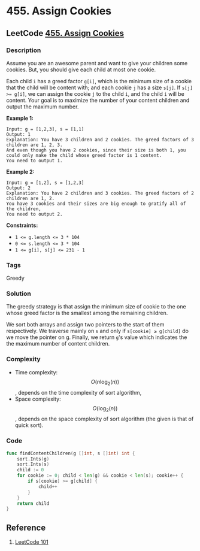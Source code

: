 # 455. Assign Cookies

## LeetCode [455. Assign Cookies](title)

### Description

Assume you are an awesome parent and want to give your children some cookies. But, you should give each child at most one cookie.

Each child `i` has a greed factor `g[i]`, which is the minimum size of a cookie that the child will be content with; and each cookie `j` has a size `s[j]`. If `s[j] >= g[i]`, we can assign the cookie `j` to the child `i`, and the child `i` will be content. Your goal is to maximize the number of your content children and output the maximum number.

**Example 1:**

```text
Input: g = [1,2,3], s = [1,1]
Output: 1
Explanation: You have 3 children and 2 cookies. The greed factors of 3 children are 1, 2, 3. 
And even though you have 2 cookies, since their size is both 1, you could only make the child whose greed factor is 1 content.
You need to output 1.
```

**Example 2:**

```text
Input: g = [1,2], s = [1,2,3]
Output: 2
Explanation: You have 2 children and 3 cookies. The greed factors of 2 children are 1, 2. 
You have 3 cookies and their sizes are big enough to gratify all of the children, 
You need to output 2.
```

**Constraints:**

* `1 <= g.length <= 3 * 104`
* `0 <= s.length <= 3 * 104`
* `1 <= g[i], s[j] <= 231 - 1`

### Tags

Greedy

### Solution

The greedy strategy is that assign the minimum size of cookie to the one whose greed factor is the smallest among the remaining children.

We sort both arrays and assign two pointers to the start of them respectively. We traverse mainly on `s` and only if `s[cookie] ≥ g[child]` do we move the pointer on g. Finally, we return `g`'s value which indicates the the maximum number of content children.

### Complexity

* Time complexity: $$O(n\log_2(n))$$, depends on the time complexity of sort algorithm,
* Space complexity: $$O(\log_2(n))$$, depends on the space complexity of sort algorithm \(the given is that of quick sort\).

### Code

```go
func findContentChildren(g []int, s []int) int {
	sort.Ints(g)
	sort.Ints(s)
	child := 0
	for cookie := 0; child < len(g) && cookie < len(s); cookie++ {
		if s[cookie] >= g[child] {
			child++
		}
	}
	return child
}
```

## Reference

1. [LeetCode 101](https://github.com/changgyhub/leetcode_101)

